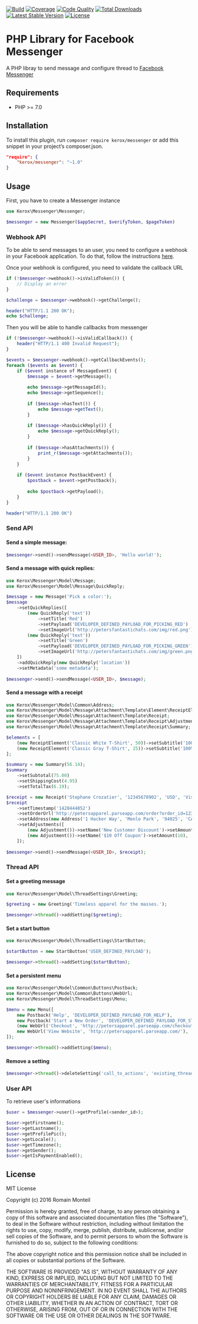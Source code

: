 [![Build](https://img.shields.io/travis/ker0x/messenger.svg?style=flat-square)](https://travis-ci.org/ker0x/messenger)
[![Coverage](https://img.shields.io/scrutinizer/coverage/g/ker0x/messenger.svg?style=flat-square)](https://scrutinizer-ci.com/g/ker0x/messenger/)
[![Code Quality](https://img.shields.io/scrutinizer/g/ker0x/messenger.svg?style=flat-square)](https://scrutinizer-ci.com/g/ker0x/messenger/)
[![Total Downloads](https://img.shields.io/packagist/dt/kerox/messenger.svg?style=flat-square)](https://packagist.org/packages/ker0x/messenger)
[![Latest Stable Version](https://img.shields.io/packagist/v/kerox/messenger.svg?style=flat-square)](https://packagist.org/packages/ker0x/messenger)
[![License](https://img.shields.io/packagist/l/kerox/messenger.svg?style=flat-square)](https://packagist.org/packages/ker0x/messenger)

# PHP Library for Facebook Messenger

A PHP libray to send message and configure thread to [Facebook Messenger](https://www.messenger.com/)

## Requirements

* PHP >= 7.0

## Installation

To install this plugin, run `composer require kerox/messenger` or add this snippet in your project’s composer.json.

```json
"require": {
    "kerox/messenger": "~1.0"
}
```

## Usage

First, you have to create a Messenger instance

```php
use Kerox\Messenger\Messenger;

$messenger = new Messenger($appSecret, $verifyToken, $pageToken)
```

### Webhook API

To be able to send messages to an user, you need to configure a webhook in your Facebook application. To do that, follow the instructions [here](https://developers.facebook.com/docs/messenger-platform/guides/setup). 

Once your webhook is configured, you need to validate the callback URL

```php
if (!$messenger->webhook()->isValidToken()) {
    // Display an error
}

$challenge = $messenger->webhook()->getChallenge();

header("HTTP/1.1 200 OK");
echo $challenge;
```

Then you will be able to handle callbacks from messenger
 
```php
if (!$messenger->webhook()->isValidCallback()) {
    header("HTTP/1.1 400 Invalid Request");
}

$events = $messenger->webhook()->getCallbackEvents();
foreach ($events as $event) {
    if ($event instance of MessageEvent) {
        $message = $event->getMessage();
        
        echo $message->getMessageId();
        echo $message->getSequence();
        
        if ($message->hasText()) {
            echo $message->getText();
        }
        
        if ($message->hasQuickReply()) {
            echo $message->getQuickReply();
        }
        
        if ($message->hasAttachments()) {
            print_r($message->getAttachments());
        }
    }
    
    if ($event instance PostbackEvent) {
        $postback = $event->getPostback();
        
        echo $postback->getPayload();
    }
}

header("HTTP/1.1 200 OK")
``` 

### Send API

#### Send a simple message:

```php
$messenger->send()->sendMessage(<USER_ID>, 'Hello world!');
```

#### Send a message with quick replies:

```php
use Kerox\Messenger\Model\Message;
use Kerox\Messenger\Model\Message\QuickReply;

$message = new Message('Pick a color:');
$message
    ->setQuickReplies([
        (new QuickReply('text'))
            ->setTitle('Red')
            ->setPayload('DEVELOPER_DEFINED_PAYLOAD_FOR_PICKING_RED')
            ->setImageUrl('http://petersfantastichats.com/img/red.png'),
        (new QuickReply('text'))
            ->setTitle('Green')
            ->setPayload('DEVELOPER_DEFINED_PAYLOAD_FOR_PICKING_GREEN')
            ->setImageUrl('http://petersfantastichats.com/img/green.png')
    ])
    ->addQuickReply(new QuickReply('location'))
    ->setMetadata('some metadata');
    
$messenger->send()->sendMessage(<USER_ID>, $message);
```

#### Send a message with a receipt

```php
use Kerox\Messenger\Model\Common\Address;
use Kerox\Messenger\Model\Message\Attachment\Template\Element\ReceiptElement;
use Kerox\Messenger\Model\Message\Attachment\Template\Receipt;
use Kerox\Messenger\Model\Message\Attachment\Template\Receipt\Adjustment;
use Kerox\Messenger\Model\Message\Attachment\Template\Receipt\Summary;

$elements = [
    (new ReceiptElement('Classic White T-Shirt', 50))->setSubtitle('100% Soft and Luxurious Cotton')->setQuantity(2)->setCurrency('USD')->setImageUrl('http://petersapparel.parseapp.com/img/whiteshirt.png'),
    (new ReceiptElement('Classic Gray T-Shirt', 25))->setSubtitle('100% Soft and Luxurious Cotton')->setQuantity(1)->setCurrency('USD')->setImageUrl('http://petersapparel.parseapp.com/img/grayshirt.png'),
];

$summary = new Summary(56.14);
$summary
    ->setSubtotal(75.00)
    ->setShippingCost(4.95)
    ->setTotalTax(6.19);

$receipt = new Receipt('Stephane Crozatier', '12345678902', 'USD', 'Visa 2345', $elements, $summary);
$receipt
    ->setTimestamp('1428444852')
    ->setOrderUrl('http://petersapparel.parseapp.com/order?order_id=123456')
    ->setAddress(new Address('1 Hacker Way', 'Menlo Park', '94025', 'CA', 'US'))
    ->setAdjustments([
        (new Adjustment())->setName('New Customer Discount')->setAmount(20),
        (new Adjustment())->setName('$10 Off Coupon')->setAmount(10),
    ]);
            
$messenger->send()->sendMessage(<USER_ID>, $receipt);
```

### Thread API

#### Set a greeting message

```php
use Kerox\Messenger\Model\ThreadSettings\Greeting;

$greeting = new Greeting('Timeless apparel for the masses.');

$messenger->thread()->addSetting($greeting);
```

#### Set a start button

```php
use Kerox\Messenger\Model\ThreadSettings\StartButton;

$startButton = new StartButton('USER_DEFINED_PAYLOAD');

$messenger->thread()->addSetting($startButton);
```

#### Set a persistent menu

```php
use Kerox\Messenger\Model\Common\Buttons\Postback;
use Kerox\Messenger\Model\Common\Buttons\WebUrl;
use Kerox\Messenger\Model\ThreadSettings\Menu;

$menu = new Menu([
    new Postback('Help', 'DEVELOPER_DEFINED_PAYLOAD_FOR_HELP'),
    new Postback('Start a New Order', 'DEVELOPER_DEFINED_PAYLOAD_FOR_START_ORDER'),
    (new WebUrl('Checkout', 'http://petersapparel.parseapp.com/checkout'))->setWebviewHeightRatio(WebUrl::RATIO_TYPE_FULL)->setMessengerExtension(true),
    new WebUrl('View Website', 'http://petersapparel.parseapp.com/'),
]);

$messenger->thread()->addSetting($menu);
```

#### Remove a setting

```php
$messenger->thread()->deleteSetting('call_to_actions', 'existing_thread');
```

### User API

To retrieve user's informations

```php
$user = $messenger->user()->getProfile(<sender_id>);

$user->getFirstname();
$user->getLastname();
$user->getProfilePic();
$user->getLocale();
$user->getTimezone();
$user->getGender();
$user->getIsPaymentEnabled();
```

## License

MIT License

Copyright (c) 2016 Romain Monteil

Permission is hereby granted, free of charge, to any person obtaining a copy
of this software and associated documentation files (the "Software"), to deal
in the Software without restriction, including without limitation the rights
to use, copy, modify, merge, publish, distribute, sublicense, and/or sell
copies of the Software, and to permit persons to whom the Software is
furnished to do so, subject to the following conditions:

The above copyright notice and this permission notice shall be included in all
copies or substantial portions of the Software.

THE SOFTWARE IS PROVIDED "AS IS", WITHOUT WARRANTY OF ANY KIND, EXPRESS OR
IMPLIED, INCLUDING BUT NOT LIMITED TO THE WARRANTIES OF MERCHANTABILITY,
FITNESS FOR A PARTICULAR PURPOSE AND NONINFRINGEMENT. IN NO EVENT SHALL THE
AUTHORS OR COPYRIGHT HOLDERS BE LIABLE FOR ANY CLAIM, DAMAGES OR OTHER
LIABILITY, WHETHER IN AN ACTION OF CONTRACT, TORT OR OTHERWISE, ARISING FROM,
OUT OF OR IN CONNECTION WITH THE SOFTWARE OR THE USE OR OTHER DEALINGS IN THE
SOFTWARE.